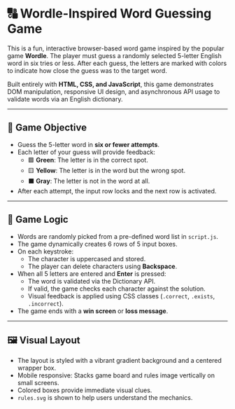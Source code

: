 # 🔠 Wordle-Inspired Word Guessing Game

This is a fun, interactive browser-based word game inspired by the popular game **Wordle**. The player must guess a randomly selected 5-letter English word in six tries or less. After each guess, the letters are marked with colors to indicate how close the guess was to the target word.

Built entirely with **HTML, CSS, and JavaScript**, this game demonstrates DOM manipulation, responsive UI design, and asynchronous API usage to validate words via an English dictionary.

---

## 🎯 Game Objective

- Guess the 5-letter word in **six or fewer attempts**.
- Each letter of your guess will provide feedback:
  - 🟩 **Green**: The letter is in the correct spot.
  - 🟨 **Yellow**: The letter is in the word but the wrong spot.
  - ⬛ **Gray**: The letter is not in the word at all.
- After each attempt, the input row locks and the next row is activated.

---

## 🧠 Game Logic

- Words are randomly picked from a pre-defined word list in `script.js`.
- The game dynamically creates 6 rows of 5 input boxes.
- On each keystroke:
  - The character is uppercased and stored.
  - The player can delete characters using **Backspace**.
- When all 5 letters are entered and **Enter** is pressed:
  - The word is validated via the Dictionary API.
  - If valid, the game checks each character against the solution.
  - Visual feedback is applied using CSS classes (`.correct`, `.exists`, `.incorrect`).
- The game ends with a **win screen** or **loss message**.

---

## 🖼️ Visual Layout

- The layout is styled with a vibrant gradient background and a centered wrapper box.
- Mobile responsive: Stacks game board and rules image vertically on small screens.
- Colored boxes provide immediate visual clues.
- `rules.svg` is shown to help users understand the mechanics.



